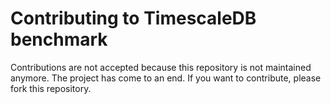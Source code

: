 # Contributing to TimescaleDB benchmark

Contributions are not accepted because this repository is not maintained
anymore. The project has come to an end. If you want to contribute, please fork
this repository.
